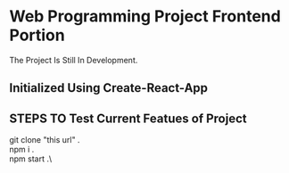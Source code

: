 # Web Programming Project Frontend Portion
The Project Is Still In Development.

## Initialized Using Create-React-App
## STEPS TO Test Current Featues of Project

git clone "this url" .\
npm i .\
npm start .\
